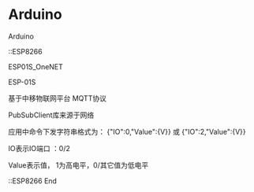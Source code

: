 # Arduino
Arduino


::ESP8266

ESP01S_OneNET

ESP-01S

基于中移物联网平台 MQTT协议

PubSubClient库来源于网络

应用中命令下发字符串格式为：
{"IO":0,"Value":{V}}
或
{"IO":2,"Value":{V}}

IO表示IO端口 ：0/2 

Value表示值， 1为高电平，0/其它值为低电平

::ESP8266 End
